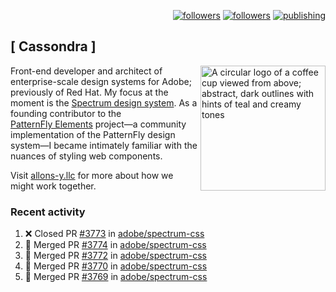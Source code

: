 <p align="right"><a rel="me" href="https://front-end.social/@castastrophe">
    <img alt="followers" title="Follow me on Mastodon" src="https://img.shields.io/mastodon/follow/109297102751309835?domain=https%3A%2F%2Ffront-end.social&label=Follow&logo=mastodon&logoColor=white&style=for-the-badge&labelColor=008080&color=006969"/></a>
  <a href="https://codepen.io/castastrophe/">
    <img alt="followers" title="Follow me on CodePen" src="https://img.shields.io/badge/23-1?color=640464&labelColor=7c007c&style=for-the-badge&logo=codepen&label=Follow"/></a>
<a href="https://castastrophe.medium.com/">
    <img alt="publishing" title="View articles on Medium" src="https://img.shields.io/badge/107-1?color=666&labelColor=444&label=subscribe&logo=medium&logoColor=white&style=for-the-badge"/></a>
</p>

## [&nbsp;Cassondra&nbsp;]

<img align="right" src="https://github-production-user-asset-6210df.s3.amazonaws.com/1840295/253016758-ba468774-1cd3-42c2-8f43-947b5eeb5edf.png" height="200" alt="A circular logo of a coffee cup viewed from above; abstract, dark outlines with hints of teal and creamy tones">

Front-end developer and architect of enterprise-scale design systems for Adobe; previously of Red Hat. My focus at the moment is the [Spectrum design system](https://github.com/adobe/spectrum-css). As a founding contributor to the [PatternFly&nbsp;Elements](https://github.com/patternfly/patternfly-elements) project&mdash;a community implementation of the PatternFly design system&mdash;I became intimately familiar with the nuances of styling web components.

Visit [allons-y.llc](http://allons-y.llc/) for more about how we might work together.

### Recent activity

<!--START_SECTION:activity-->
1. ❌ Closed PR [#3773](https://github.com/adobe/spectrum-css/pull/3773) in [adobe/spectrum-css](https://github.com/adobe/spectrum-css)
2. 🎉 Merged PR [#3774](https://github.com/adobe/spectrum-css/pull/3774) in [adobe/spectrum-css](https://github.com/adobe/spectrum-css)
3. 🎉 Merged PR [#3772](https://github.com/adobe/spectrum-css/pull/3772) in [adobe/spectrum-css](https://github.com/adobe/spectrum-css)
4. 🎉 Merged PR [#3770](https://github.com/adobe/spectrum-css/pull/3770) in [adobe/spectrum-css](https://github.com/adobe/spectrum-css)
5. 🎉 Merged PR [#3769](https://github.com/adobe/spectrum-css/pull/3769) in [adobe/spectrum-css](https://github.com/adobe/spectrum-css)
<!--END_SECTION:activity-->
